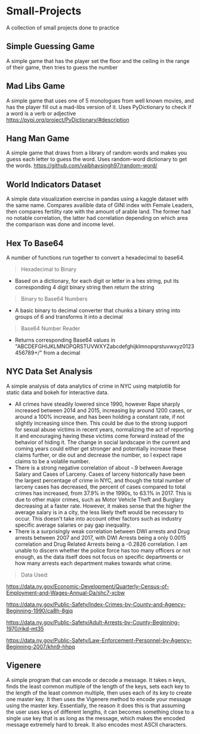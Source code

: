 # Small-Projects

A collection of small projects done to practice

## Simple Guessing Game
A simple game that has the player set the floor and the ceiling in the range of their game, then tries to guess the number

## Mad Libs Game

A simple game that uses one of 5 monologues from well known movies, and has the player fill out a mad-libs version of it. Uses PyDictionary to check if a word is a verb or adjective https://pypi.org/project/PyDictionary/#description

## Hang Man Game

A simple game that draws from a library of random words and makes you guess each letter to guess the word. Uses random-word dictionary to get the words. https://github.com/vaibhavsingh97/random-word/

## World Indicators Dataset

A simple data visualization exercise in pandas using a kaggle dataset with the same name. Compares availible data of GINI index with Female Leaders, then compares fertility rate with the amount of arable land. The former had no notable correlation, the latter had correlation depending on which area the comparison was done and income level.

## Hex To Base64

A number of functions run together to convert a hexadecimal to base64.
>Hexadecimal to Binary
  - Based on a dictionary, for each digit or letter in a hex string, put its corresponding 4 digit binary string then return the string
  
>Binary to Base64 Numbers
  - A basic binary to decimal converter that chunks a binary string into groups of 6 and transforms it into a decimal
  
>Base64 Number Reader
  - Returns corresponding Base64 values in "ABCDEFGHIJKLMNOPQRSTUVWXYZabcdefghijklmnopqrstuvwxyz0123456789+/" from a decimal
  
## NYC Data Set Analysis
A simple analysis of data analytics of crime in NYC using matplotlib for static data and bokeh for interactive data. 
- All crimes have steadily lowered since 1990, however Rape sharply increased between 2014 and 2015, increasing by around 1200 cases, or around a 100% increase, and has been holding a constant rate, if not slightly increasing since then. This could be due to the strong support for sexual abuse victims in recent years, normalizing the act of reporting it and encouraging having these victims come forward instead of the behavior of hiding it. The change in social landscape in the current and coming years could either get stronger and potentially increase these claims further, or die out and decrease the number, so I expect rape claims to be a volatile number.
- There is a strong negative correlation of about -.9 between Average Salary and Cases of Larceny. Cases of larceny historically have been the largest percentage of crime in NYC, and though the total number of larceny cases has decreased, the percent of cases compared to total crimes has increased, from 37.9% in the 1990s, to 63.1% in 2017. This is due to other major crimes, such as Motor Vehicle Theft and Burglary decreasing at a faster rate. However, it makes sense that the higher the average salary is in a city, the less likely theft would be necessary to occur. This doesn't take into account other factors such as industry specific average salaries or pay gap inequality.
- There is a surprisingly weak correlation between DWI arrests and Drug arrests between 2007 and 2017, with DWI Arrests being a only 0.0015 correlation and Drug Related Arrests being a -0.2826 correlation. I am unable to discern whether the police force has too many officers or not enough, as the data itself does not focus on specific departments or how many arrests each department makes towards what crime.
>Data Used:

  https://data.ny.gov/Economic-Development/Quarterly-Census-of-Employment-and-Wages-Annual-Da/shc7-xcbw
  
  https://data.ny.gov/Public-Safety/Index-Crimes-by-County-and-Agency-Beginning-1990/ca8h-8gjq
  
  https://data.ny.gov/Public-Safety/Adult-Arrests-by-County-Beginning-1970/rikd-mt35
  
  https://data.ny.gov/Public-Safety/Law-Enforcement-Personnel-by-Agency-Beginning-2007/khn9-hhpq

## Vigenere

A simple program that can encode or decode a message. It takes n keys, finds the least common multiple of the length of the keys, sets each key to the length of the least common multiple, then uses each of its key to create one master key. It then uses the Vigenere method to encode your message using the master key. Essentially, the reason it does this is that assuming the user uses keys of different lengths, it can becomes something close to a single use key that is as long as the message, which makes the encoded message extremely hard to break. It also encodes most ASCII characters.
